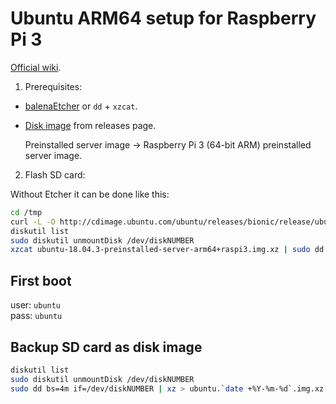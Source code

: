 # Ubuntu ARM64 setup for Raspberry Pi 3

[Official wiki](https://wiki.ubuntu.com/ARM/RaspberryPi). 

1. Prerequisites:

- [balenaEtcher](https://www.balena.io/etcher/) or `dd` + `xzcat`.

- [Disk image](http://cdimage.ubuntu.com/ubuntu/releases/bionic/release/) from releases page.

    Preinstalled server image → Raspberry Pi 3 (64-bit ARM) preinstalled server image.

2. Flash SD card:

Without Etcher it can be done like this:

```bash
cd /tmp
curl -L -O http://cdimage.ubuntu.com/ubuntu/releases/bionic/release/ubuntu-18.04.3-preinstalled-server-arm64+raspi3.img.xz
diskutil list
sudo diskutil unmountDisk /dev/diskNUMBER
xzcat ubuntu-18.04.3-preinstalled-server-arm64+raspi3.img.xz | sudo dd bs=4m of=/dev/diskNUMBER
```

## First boot

user: `ubuntu` \
pass: `ubuntu` 


## Backup SD card as disk image

```bash
diskutil list
sudo diskutil unmountDisk /dev/diskNUMBER
sudo dd bs=4m if=/dev/diskNUMBER | xz > ubuntu.`date +%Y-%m-%d`.img.xz
```
